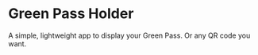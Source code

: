 # Green Pass Holder

A simple, lightweight app to display your Green Pass. Or any QR code you want.
